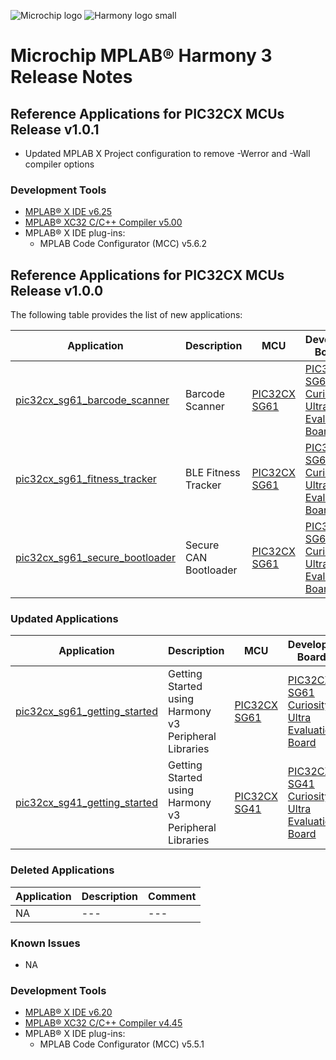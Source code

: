 ﻿![Microchip logo](https://raw.githubusercontent.com/wiki/Microchip-MPLAB-Harmony/Microchip-MPLAB-Harmony.github.io/images/microchip_logo.png)
![Harmony logo small](https://raw.githubusercontent.com/wiki/Microchip-MPLAB-Harmony/Microchip-MPLAB-Harmony.github.io/images/microchip_mplab_harmony_logo_small.png)

# Microchip MPLAB® Harmony 3 Release Notes

## Reference Applications for PIC32CX MCUs Release v1.0.1

- Updated MPLAB X Project configuration to remove -Werror and -Wall compiler options

### Development Tools

- [MPLAB® X IDE v6.25](https://www.microchip.com/mplab/mplab-x-ide)
- [MPLAB® XC32 C/C++ Compiler v5.00](https://www.microchip.com/mplab/compilers)
- MPLAB® X IDE plug-ins:
  - MPLAB Code Configurator (MCC) v5.6.2

## Reference Applications for PIC32CX MCUs Release v1.0.0

The following table provides the list of new applications:

| Application | Description | MCU | Development Board/Kit |
| --- | --- | --- | --- |
| [pic32cx_sg61_barcode_scanner](./apps/pic32cx_sg61_cult/pic32cx_sg61_barcode_scanner/readme.md) |  Barcode Scanner | [PIC32CX SG61](https://www.microchip.com/wwwproducts/en/PIC32CX1025SG61128) | [PIC32CX SG61 Curiosity Ultra Evaluation Board](https://www.microchip.com/en-us/development-tool/EV09H35A)|
| [pic32cx_sg61_fitness_tracker](./apps/pic32cx_sg61_cult/pic32cx_sg61_fitness_tracker/readme.md) |  BLE Fitness Tracker | [PIC32CX SG61](https://www.microchip.com/wwwproducts/en/PIC32CX1025SG61128) | [PIC32CX SG61 Curiosity Ultra Evaluation Board](https://www.microchip.com/en-us/development-tool/EV09H35A)|
| [pic32cx_sg61_secure_bootloader](./apps/pic32cx_sg61_cult/pic32cx_sg61_secure_bootloader/readme.md) |  Secure CAN Bootloader | [PIC32CX SG61](https://www.microchip.com/wwwproducts/en/PIC32CX1025SG61128) | [PIC32CX SG61 Curiosity Ultra Evaluation Board](https://www.microchip.com/en-us/development-tool/EV09H35A)|


### Updated Applications  

| Application | Description | MCU | Development Board/Kit | Comment |  
| --- | --- | --- | --- | --- |  
| [pic32cx_sg61_getting_started](./apps/pic32cx_sg61_cult/pic32cx_sg61_getting_started/readme.md) |  Getting Started using Harmony v3 Peripheral Libraries	| [PIC32CX SG61](https://www.microchip.com/wwwproducts/en/PIC32CX1025SG61128) | [PIC32CX SG61 Curiosity Ultra Evaluation Board](https://www.microchip.com/en-us/development-tool/EV09H35A)| Moved in from [reference_apps](https://github.com/Microchip-MPLAB-Harmony/reference_apps) repo |
| [pic32cx_sg41_getting_started](./apps/pic32cx_sg41_cult/pic32cx_sg41_getting_started/readme.md) |  Getting Started using Harmony v3 Peripheral Libraries	| [PIC32CX SG41](https://www.microchip.com/wwwproducts/en/PIC32CX1025SG41128) | [PIC32CX SG41 Curiosity Ultra Evaluation Board](https://www.microchip.com/en-us/development-tool/EV06X38A)| Moved in from [reference_apps](https://github.com/Microchip-MPLAB-Harmony/reference_apps) repo |




### Deleted Applications  

| Application | Description | Comment |  
| --- | --- |  --- |  
| NA | --- | --- |



### Known Issues
- NA
 

### Development Tools

- [MPLAB® X IDE v6.20](https://www.microchip.com/mplab/mplab-x-ide)
- [MPLAB® XC32 C/C++ Compiler v4.45](https://www.microchip.com/mplab/compilers)
- MPLAB® X IDE plug-ins:
  - MPLAB Code Configurator (MCC) v5.5.1   
